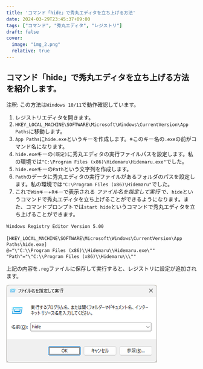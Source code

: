 ```yaml
---
title: 'コマンド「hide」で秀丸エディタを立ち上げる方法'
date: 2024-03-29T23:45:37+09:00
tags: ["コマンド", "秀丸エディタ", "レジストリ"]
draft: false
cover:
  image: "img_2.png"
  relative: true
---
```


## コマンド「hide」で秀丸エディタを立ち上げる方法を紹介します。

注釈: この方法は`Windows 10/11`で動作確認しています。

1. レジストリエディタを開きます。
2. `HKEY_LOCAL_MACHINE\SOFTWARE\Microsoft\Windows\CurrentVersion\App Paths`に移動します。
3. `App Paths`に`hide.exe`というキーを作成します。※このキー名の`.exe`の前がコマンド名になります。
4. `hide.exe`キーの`(既定)`に秀丸エディタの実行ファイルパスを設定します。私の環境では`"C:\Program Files (x86)\Hidemaru\Hidemaru.exe"`でした。
5. `hide.exe`キーの`Path`という文字列を作成します。
6. `Path`のデータに秀丸エディタの実行ファイルがあるフォルダのパスを設定します。私の環境では`"C:\Program Files (x86)\Hidemaru"`でした。
7. これで`Winキー`+`Rキー`で表示される *ファイル名を指定して実行* で、`hide`というコマンドで秀丸エディタを立ち上げることができるようになります。また、コマンドプロンプトでは`start hide`というコマンドで秀丸エディタを立ち上げることができます。

```
Windows Registry Editor Version 5.00

[HKEY_LOCAL_MACHINE\SOFTWARE\Microsoft\Windows\CurrentVersion\App Paths\hide.exe]
@="\"C:\\Program Files (x86)\\Hidemaru\\Hidemaru.exe\""
"Path"="\"C:\\Program Files (x86)\\Hidemaru\\\""
```
上記の内容を`.reg`ファイルに保存して実行すると、レジストリに設定が追加されます。

![img_1.png](img_1.png)
